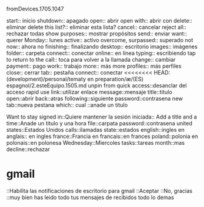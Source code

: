 fromDevices.1705.1047

start:: inicio
shutdown:: apagado
open:: abrir
open with:: abrir con
delete:: eliminar
delete this list?:: eliminar esta lista?
cancel:: cancelar
reject all:: rechazar todas
show purposes:: mostrar propósitos
send:: enviar
want:: querer
Monday:: lunes
active:: activo
overcome, surpassed:: superado
not now:: ahora no
finishing:: finalizando
desktop:: escritorio
images:: imágenes
folder:: carpeta
connect:: conectar
online:: en línea
typing:: escribiendo
tap to return to the call:: toca para volver a la llamada
change:: cambiar
payment:: pago
work:: trabajo
more:: más
more profiles:: más perfiles
close:: cerrar
tab:: pestaña
connect:: conectar
<<<<<<<< HEAD:(development)/personal/tematy en preparation/æ/(ES) espagnol/2.esteEquipo.1505.md
unpin from quick access::desanclar del acceso rapid
use link::utilizar enlace
message::mensaje
title::titulo
open::abrir
back::atras
following::siguiente
password::contrasena
new tab::nueva pestana
which:: cual
::anade un titulo

Want to stay signed in::Quiere mantener la sesión iniciada::
Add a title and a time::Anade un titulo y una hora
file::carpata
password::contrasena
united states::Estados Unidos
calls::ilamadas
state::estados
english::ingles
en anglais:: en ingles
france::Francia
en francais::en frances
poland::polonia
en polonais::en polonesa
Wednesday::Miercoles
tasks::tareas
month::mas
decline::rechazar
# gmail
::Habilita las notificaciones de escritorio para gmail
::Aceptar
::No, gracias
::muy bien
has leido todo tus mensajes de recibidos
todo lo demas